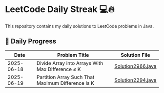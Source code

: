 # LeetCode Daily Streak 💻🔥

This repository contains my daily solutions to LeetCode problems in Java.


## 📅 Daily Progress

| Date       | Problem Title         | Solution File      |
|------------|------------------------|---------------------|
| 2025-06-18 | Divide Array into Arrays With Max Difference ≤ K | [Solution2966.java](Solution2966.java) |
| 2025-06-19 | Partition Array Such That Maximum Difference Is K | [Solution2294.java](Solution2294.java) |





